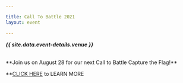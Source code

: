 ```yaml
---

title: Call To Battle 2021
layout: event

---
```


<!-- rebuild 12 -->

***{{ site.data.event-details.venue }}***

<br>
**Join us on August 28 for our next Call to Battle Capture the Flag!** 


**[CLICK HERE](https://calltobattle.owasp.org/schedule/) to LEARN MORE
<p>

